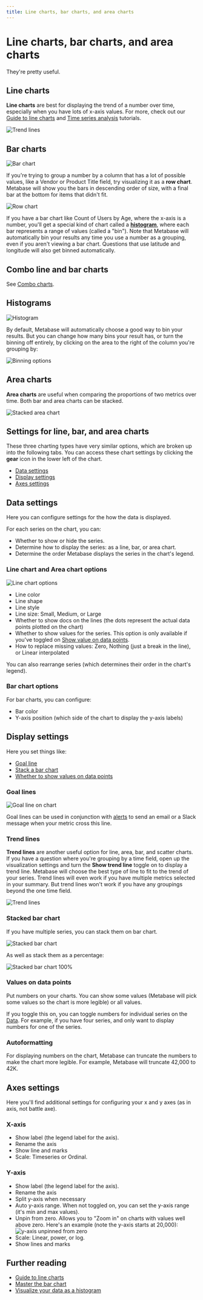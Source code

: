 ```yaml
---
title: Line charts, bar charts, and area charts
---
```


# Line charts, bar charts, and area charts

They're pretty useful.

## Line charts

**Line charts** are best for displaying the trend of a number over time, especially when you have lots of x-axis values. For more, check out our [Guide to line charts](https://www.metabase.com/learn/basics/visualizing-data/line-charts.html) and [Time series analysis](https://www.metabase.com/learn/time-series) tutorials.

![Trend lines](../../images/trend-lines.png)

## Bar charts

![Bar chart](../../images/bar.png)

If you're trying to group a number by a column that has a lot of possible values, like a Vendor or Product Title field, try visualizing it as a **row chart**. Metabase will show you the bars in descending order of size, with a final bar at the bottom for items that didn't fit.

![Row chart](../../images/row.png)

If you have a bar chart like Count of Users by Age, where the x-axis is a number, you'll get a special kind of chart called a **[histogram](https://www.metabase.com/learn/basics/visualizing-data/histograms.html)**, where each bar represents a range of values (called a "bin"). Note that Metabase will automatically bin your results any time you use a number as a grouping, even if you aren't viewing a bar chart. Questions that use latitude and longitude will also get binned automatically.

## Combo line and bar charts

See [Combo charts](./combo-chart.md).

## Histograms

![Histogram](../../images/histogram.png)

By default, Metabase will automatically choose a good way to bin your results. But you can change how many bins your result has, or turn the binning off entirely, by clicking on the area to the right of the column you're grouping by:

![Binning options](../../images/histogram-bins.png)

## Area charts

**Area charts** are useful when comparing the proportions of two metrics over time. Both bar and area charts can be stacked.

![Stacked area chart](../../images/area.png)

## Settings for line, bar, and area charts

These three charting types have very similar options, which are broken up into the following tabs. You can access these chart settings by clicking the **gear** icon in the lower left of the chart.

- [Data settings](#data-settings)
- [Display settings](#display-settings)
- [Axes settings](#axes-settings)

## Data settings

Here you can configure settings for the how the data is displayed.

For each series on the chart, you can:

- Whether to show or hide the series.
- Determine how to display the series: as a line, bar, or area chart.
- Determine the order Metabase displays the series in the chart's legend.

### Line chart and Area chart options

![Line chart options](../../images/line-options.png)

- Line color
- Line shape
- Line style
- Line size: Small, Medium, or Large
- Whether to show docs on the lines (the dots represent the actual data points plotted on the chart)
- Whether to show values for the series. This option is only available if you've toggled on [Show value on data points](#values-on-data-points).
- How to replace missing values: Zero, Nothing (just a break in the line), or Linear interpolated

You can also rearrange series (which determines their order in the chart's legend).

### Bar chart options

For bar charts, you can configure:

- Bar color
- Y-axis position (which side of the chart to display the y-axis labels)

## Display settings

Here you set things like:

- [Goal line](#goal-lines)
- [Stack a bar chart](#stacked-bar-chart)
- [Whether to show values on data points](#values-on-data-points)

### Goal lines

![Goal line on chart](../../images/goal-line.png)

Goal lines can be used in conjunction with [alerts](../alerts.md) to send an email or a Slack message when your metric cross this line.

### Trend lines

**Trend lines** are another useful option for line, area, bar, and scatter charts. If you have a question where you're grouping by a time field, open up the visualization settings and turn the **Show trend line** toggle on to display a trend line. Metabase will choose the best type of line to fit to the trend of your series. Trend lines will even work if you have multiple metrics selected in your summary. But trend lines won't work if you have any groupings beyond the one time field.

![Trend lines](../../images/trend-lines.png)

### Stacked bar chart

If you have multiple series, you can stack them on bar chart.

![Stacked bar chart](../../images/stacked-bar-chart.png)

As well as stack them as a percentage:

![Stacked bar chart 100%](../../images/stacked-100.png)

### Values on data points

Put numbers on your charts. You can show some values (Metabase will pick some values so the chart is more legible) or all values.

If you toggle this on, you can toggle numbers for individual series on the [Data](#data-settings). For example, if you have four series, and only want to display numbers for one of the series.

### Autoformatting

For displaying numbers on the chart, Metabase can truncate the numbers to make the chart more legible. For example, Metabase will truncate 42,000 to 42K.

## Axes settings

Here you'll find additional settings for configuring your x and y axes (as in axis, not battle axe).

### X-axis

- Show label (the legend label for the axis).
- Rename the axis
- Show line and marks
- Scale: Timeseries or Ordinal.

### Y-axis

- Show label (the legend label for the axis).
- Rename the axis
- Split y-axis when necessary
- Auto y-axis range. When not toggled on, you can set the y-axis range (it's min and max values).
- Unpin from zero. Allows you to "Zoom in" on charts with values well above zero. Here's an example (note the y-axis starts at 20,000):
![y-axis unpinned from zero](../../images/unpinned-from-zero-y-axis.png)
- Scale: Linear, power, or log.
- Show lines and marks

## Further reading

- [Guide to line charts](https://www.metabase.com/learn/visualization/line-charts)
- [Master the bar chart](https://www.metabase.com/learn/visualization/bar-charts)
- [Visualize your data as a histogram](https://www.metabase.com/learn/visualization/histograms)
